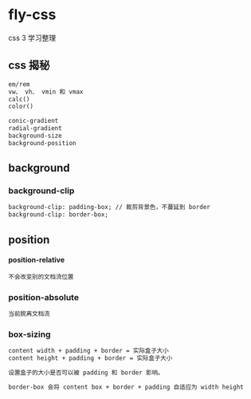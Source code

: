 # fly-css
css 3 学习整理

## css 揭秘
```txt
em/rem
vw、 vh、 vmin 和 vmax
calc()
color()
```
```css
conic-gradient
radial-gradient
background-size
background-position

```
## background

### background-clip
```txt
background-clip: padding-box; // 裁剪背景色，不蔓延到 border
background-clip: border-box;
```

## position

#### position-relative

```js
不会改变别的文档流位置
```

### position-absolute

```js
当前脱离文档流
```

### box-sizing

```txt
content width + padding + border = 实际盒子大小
content height + padding + border = 实际盒子大小

设置盒子的大小是否可以被 padding 和 border 影响。

border-box 会将 content box + border + padding 自适应为 width height
```